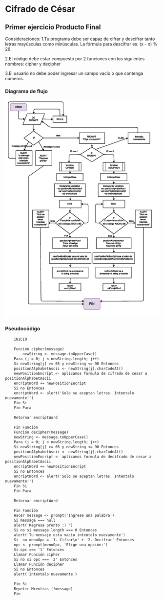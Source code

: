 # Cifrado de César

## Primer ejercicio Producto Final

Consideraciones:
1.Tu programa debe ser capaz de cifrar y descifrar tanto letras mayúsculas como minúsculas. La fórmula para descifrar es: (x - n) % 26

2.El código debe estar compuesto por 2 funciones con los siguientes nombres: cipher y decipher

3.El usuario no debe poder ingresar un campo vacío o que contenga números.

### Diagrama de flujo

![Imagen a replicar](assets/imgs/diagrama_flujo.png)

### Pseudocódigo

        INICIO

        Función cipher(message)
            newString <- message.toUpperCase()
        Para (j = 0; j < newString.length; j++)
        Si newString[j] >= 65 y newString <= 90 Entonces
        positionAlphabetAscii <- newString[j].charCodeAt()
        newPositionEncript <- aplicamos formula de cifrado de cesar a positionAlphabetAscii
        encriptWord += newPositionEncript
        Si no Entonces
        encriptWord <- alert('Solo se aceptan letras. Intentalo  nuevamente!')
        Fin Si
        Fin Para

        Retornar encriptWord

        Fin Función
        Función decipher(message)
        newString <- message.toUpperCase()
        Para (j = 0; j < newString.length; j++)
        Si newString[j] >= 65 y newString <= 90 Entonces
        positionAlphabetAscii <- newString[j].charCodeAt()
        newPositionEncript <- aplicamos formula de decifrado de cesar a positionAlphabetAscii
        encriptWord += newPositionEncript
        Si no Entonces
        encriptWord <- alert('Solo se aceptan letras. Intentalo  nuevamente!')
        Fin Si
        Fin Para

        Retornar encriptWord

        Fin Función
        Hacer message <- prompt('Ingrese una palabra')
        Si message === null
        alert('Regresa pronto :) ')
        Si no si message.length === 0 Entonces
        alert('Tu mensaje esta vacio intentalo nuevamente')
        Si  no menuOpc = '1.-Cifrar\n' + '2.-Decifrar' Entonces
        opc <- prompt(menuOpc, 'Elige una opción:')
        Si opc === '1' Entonces
        Llamar Función cipher
        Si no si opc === '2' Entonces
        Llamar Función decipher
        Si no Entonces
        alert('Intentalo nuevamente')

        Fin Si
        Repetir Mientras (!message)
        Fin